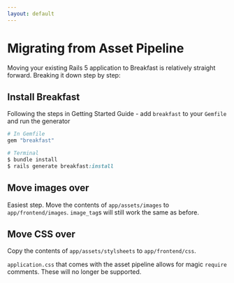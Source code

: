 ```yaml
---
layout: default
---
```


# Migrating from Asset Pipeline

Moving your existing Rails 5 application to Breakfast is relatively straight
forward. Breaking it down step by step:

## Install Breakfast
Following the steps in Getting Started Guide - add `breakfast` to your `Gemfile` and run the generator 


~~~ruby
# In Gemfile
gem "breakfast"

# Terminal
$ bundle install
$ rails generate breakfast:install
~~~

## Move images over

Easiest step. Move the contents of `app/assets/images` to `app/frontend/images`. `image_tag`s will still work the same as before.

## Move CSS over

Copy the contents of `app/assets/stylsheets` to `app/frontend/css`.

`application.css` that comes with the asset pipeline allows for magic `require`
comments. These will no longer be supported. 
